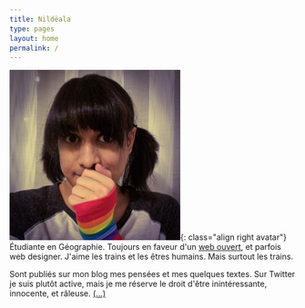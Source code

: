 ```yaml
---
title: Nildëala
type: pages
layout: home
permalink: /
---
```

![Ma tête toute fière. Ou quelque chose du genre.](/images/layout/logos/pride-look-v2-300px.png){: class="align right avatar"} Étudiante en Géographie. Toujours en faveur d'un [web ouvert](https://www.mozilla.org/fr/about/manifesto/), et parfois web designer. J'aime les trains et les êtres humains. Mais surtout les trains.

Sont publiés sur mon blog mes pensées et mes quelques textes. Sur Twitter je suis plutôt active, mais je me réserve le droit d'être inintéressante, innocente, et râleuse. [(...)](/fr/about)

<!--<span style="opacity:.5;"><span class="octicon octicon-location"></span> Lyon, France.</span>-->

